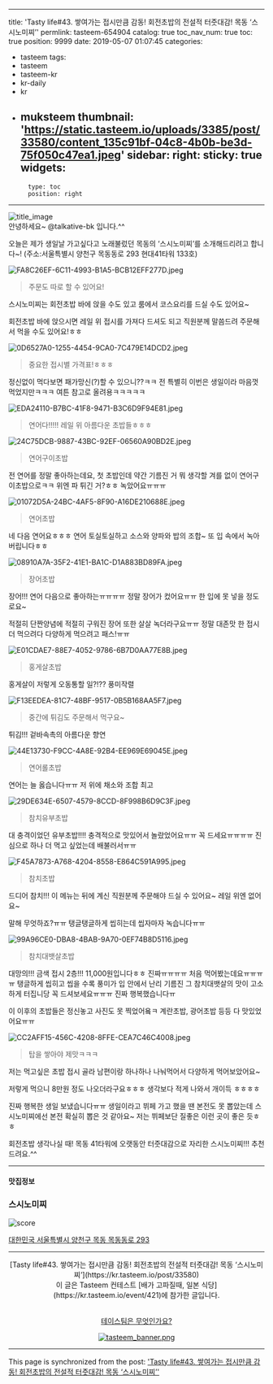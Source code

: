 
---
title: 'Tasty life#43. 쌓여가는 접시만큼 감동! 회전초밥의 전설적 터줏대감! 목동 ‘스시노미찌’'
permlink: tasteem-654904
catalog: true
toc_nav_num: true
toc: true
position: 9999
date: 2019-05-07 01:07:45
categories:
- tasteem
tags:
- tasteem
- tasteem-kr
- kr-daily
- kr
- muksteem
thumbnail: 'https://static.tasteem.io/uploads/3385/post/33580/content_135c91bf-04c8-4b0b-be3d-75f050c47ea1.jpeg'
sidebar:
    right:
        sticky: true
widgets:
    -
        type: toc
        position: right
---


![title_image](https://static.tasteem.io/uploads/3385/post/33580/content_135c91bf-04c8-4b0b-be3d-75f050c47ea1.jpeg)
<br/>
안녕하세요~ @talkative-bk 입니다.^^

오늘은 제가 생일날 가고싶다고 노래불렀던
목동의 ‘스시노미찌’를 소개해드리려고 합니다~!
(주소:서울특별시 양천구 목동동로 293 현대41타워 133호)

![FA8C26EF-6C11-4993-B1A5-BCB12EFF277D.jpeg](https://static.tasteem.io/uploads/image/image/169997/4fa0ae46-c140-4665-b8a3-669ac6c1dda6.jpeg)
>주문도 따로 할 수 있어요!

스시노미찌는 회전초밥 바에 앉을 수도 있고
룸에서 코스요리를 드실 수도 있어요~

회전초밥 바에 앉으시면 레일 위 접시를 
가져다 드셔도 되고 직원분께 말씀드려 
주문해서 먹을 수도 있어요!ㅎㅎ

![0D6527A0-1255-4454-9CA0-7C479E14DCD2.jpeg](https://static.tasteem.io/uploads/image/image/169998/4fa0ae46-c140-4665-b8a3-669ac6c1dda6.jpeg)
>중요한 접시별 가격표!ㅎㅎㅎ

정신없이 먹다보면 패가망신(?)할 수 있으니??ㅋㅋ
전 특별히 이번은 생일이라 마음껏 먹었지만ㅋㅋㅋ
여튼 참고로 올려용ㅋㅋㅋㅋㅋ

![EDA24110-B7BC-41F8-9471-B3C6D9F94E81.jpeg](https://static.tasteem.io/uploads/image/image/170001/4fa0ae46-c140-4665-b8a3-669ac6c1dda6.jpeg)
>연어다!!!!! 레일 위 아름다운 초밥들ㅎㅎㅎ

![24C75DCB-9887-43BC-92EF-06560A90BD2E.jpeg](https://static.tasteem.io/uploads/image/image/170003/4fa0ae46-c140-4665-b8a3-669ac6c1dda6.jpeg)
>연어구이초밥

전 연어를 정말 좋아하는데요,
첫 초밥인데 약간 기름진 거 뭐 생각할 겨를 없이
연어구이초밥으로ㅋㅋ 위엔 파 튀긴 거?ㅎㅎ
녹았어요ㅠㅠㅠ

![01072D5A-24BC-4AF5-8F90-A16DE210688E.jpeg](https://static.tasteem.io/uploads/image/image/170004/4fa0ae46-c140-4665-b8a3-669ac6c1dda6.jpeg)
>연어초밥

네 다음 연어요ㅎㅎㅎ 연어 토실토실하고 
소스와 양파와 밥의 조합~ 
또 입 속에서 녹아버립니다ㅎㅎ

![08910A7A-35F2-41E1-BA1C-D1A883BD89FA.jpeg](https://static.tasteem.io/uploads/image/image/170005/4fa0ae46-c140-4665-b8a3-669ac6c1dda6.jpeg)
>장어초밥

장어!!! 연어 다음으로 좋아하는ㅠㅠㅠㅠ
정말 장어가 컸어요ㅠㅠ 한 입에 못 넣을 정도로요~

적절히 단짠양념에 적절히 구워진 장어 또한
살살 녹더라구요ㅠㅠ 정말 대존맛 
한 접시 더 먹으려다 다양하게 먹으려고 패스!ㅠㅠ

![E01CDAE7-88E7-4052-9786-6B7D0AA77E8B.jpeg](https://static.tasteem.io/uploads/image/image/170006/4fa0ae46-c140-4665-b8a3-669ac6c1dda6.jpeg)
>홍게살초밥

홍게살이 저렇게 오동통할 일?!?? 풍미작렬

![F13EEDEA-81C7-48BF-9517-0B5B168AA5F7.jpeg](https://static.tasteem.io/uploads/image/image/170007/4fa0ae46-c140-4665-b8a3-669ac6c1dda6.jpeg)
>중간에 튀김도 주문해서 먹구요~

튀김!!! 겉바속촉의 아름다운 향연

![44E13730-F9CC-4A8E-92B4-EE969E69045E.jpeg](https://static.tasteem.io/uploads/image/image/170008/4fa0ae46-c140-4665-b8a3-669ac6c1dda6.jpeg)
>연어롤초밥

연어는 늘 옳습니다ㅠㅠ 저 위에 채소와 조합 최고

![29DE634E-6507-4579-8CCD-8F998B6D9C3F.jpeg](https://static.tasteem.io/uploads/image/image/170009/4fa0ae46-c140-4665-b8a3-669ac6c1dda6.jpeg)
>참치유부초밥

대 충격이었던 유부초밥!!!!
충격적으로 맛있어서 놀랐었어요ㅠㅠ 
꼭 드세요ㅠㅠㅠㅠ
진심으로 하나 더 먹고 싶었는데 배불러서ㅠㅠ

![F45A7873-A768-4204-8558-E864C591A995.jpeg](https://static.tasteem.io/uploads/image/image/170010/4fa0ae46-c140-4665-b8a3-669ac6c1dda6.jpeg)
>참치초밥

드디어 참치!!! 이 메뉴는 뒤에 계신 직원분께 
주문해야 드실 수 있어요~ 레일 위엔 없어요~

말해 무엇하죠?ㅠㅠ 탱글탱글하게 씹히는데
씹자마자 녹습니다ㅠㅠ 

![99A96CE0-DBA8-4BAB-9A70-0EF74B8D5116.jpeg](https://static.tasteem.io/uploads/image/image/170011/4fa0ae46-c140-4665-b8a3-669ac6c1dda6.jpeg)
>참치대뱃살초밥

대망의!!! 금색 접시 2층!!! 11,000원입니다ㅎㅎ
진짜ㅠㅠㅠㅠ 처음 먹어봤는데요ㅠㅠㅠㅠ
탱글하게 씹히고 씹을 수록 풍미가 입 안에서 난리
기름진 그 참치대뱃살의 맛이 고소하게 터집니당
꼭 드셔보세요ㅠㅠㅠ 진짜 행복했습니다ㅠ

이 이후의 초밥들은 정신놓고 사진도 못 찍었어욬ㅋ
계란초밥, 광어초밥 등등 다 맛있었어요ㅠㅠ

![CC2AFF15-456C-4208-8FFE-CEA7C46C4008.jpeg](https://static.tasteem.io/uploads/image/image/170013/4fa0ae46-c140-4665-b8a3-669ac6c1dda6.jpeg)
>탑을 쌓아야 제맛ㅋㅋㅋ

저는 먹고싶은 초밥 접시 골라 남편이랑 하나하나 
나눠먹어서 다양하게 먹어보았어요~

저렇게 먹으니 8만원 정도 나오더라구요ㅎㅎㅎ
생각보다 적게 나와서 개이득 ㅎㅎㅎㅎ

진짜 행복한 생일 보냈습니다ㅠㅠ
생일이라고 뷔페 가고 했을 땐 본전도 못 뽑았는데
스시노미찌에선 본전 확실히 뽑은 것 같아요~
저는 뷔페보단 질좋은 이런 곳이 좋은 듯ㅎㅎ

회전초밥 생각나실 때!
목동 41타워에 오랫동안 터줏대감으로 자리한
스시노미찌!!! 추천드려요.^^

---------------------
#### 맛집정보
### 스시노미찌
![score](https://static.tasteem.io/images/steem/2Crowns.png)

[대한민국 서울특별시 양천구 목동 목동동로 293](https://kr.tasteem.io/post/33580#map)

-----------------------------------------
<center>[Tasty life#43. 쌓여가는 접시만큼 감동! 회전초밥의 전설적 터줏대감! 목동 ‘스시노미찌’](https://kr.tasteem.io/post/33580)
<br/>이 글은 Tasteem 컨테스트
 [배가 고파질때, 일본 식당](https://kr.tasteem.io/event/421)에 참가한 글입니다.

<br/>[테이스팀은 무엇인가요?](https://kr.tasteem.io/about)

[![tasteem_banner.png](https://static.tasteem.io/images/tasteem_banner_v3.png)](https://kr.tasteem.io)</center>

- - -

This page is synchronized from the post: ['Tasty life#43. 쌓여가는 접시만큼 감동! 회전초밥의 전설적 터줏대감! 목동 ‘스시노미찌’'](https://steemit.com/@talkative-bk/tasteem-654904)
